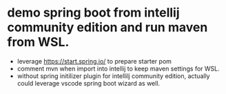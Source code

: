 # demo spring boot from intellij community edition and run maven from WSL.
- leverage https://start.spring.io/ to prepare starter pom
- comment mvn when import into intellij to keep maven settings for WSL.
- without spring initilizer plugin for intellilj community edition, actually could leverage vscode spring boot wizard as well.
